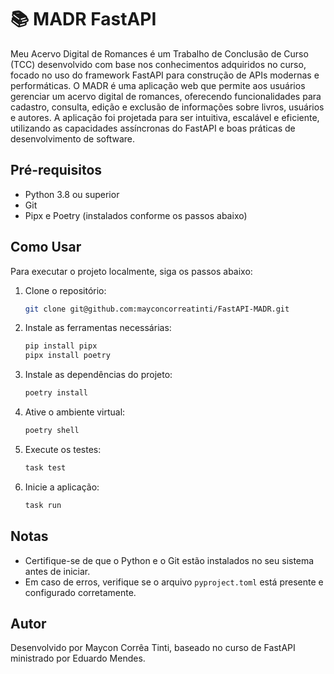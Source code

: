 # 📚 MADR FastAPI 

Meu Acervo Digital de Romances é um Trabalho de Conclusão de Curso (TCC) desenvolvido com base nos conhecimentos adquiridos no curso, focado no uso do framework FastAPI para construção de APIs modernas e performáticas. O MADR é uma aplicação web que permite aos usuários gerenciar um acervo digital de romances, oferecendo funcionalidades para cadastro, consulta, edição e exclusão de informações sobre livros, usuários e autores. A aplicação foi projetada para ser intuitiva, escalável e eficiente, utilizando as capacidades assíncronas do FastAPI e boas práticas de desenvolvimento de software.
## Pré-requisitos

- Python 3.8 ou superior
- Git
- Pipx e Poetry (instalados conforme os passos abaixo)

## Como Usar

Para executar o projeto localmente, siga os passos abaixo:

1. Clone o repositório:

   ```bash
   git clone git@github.com:mayconcorreatinti/FastAPI-MADR.git
   ```

2. Instale as ferramentas necessárias:

   ```bash
   pip install pipx
   pipx install poetry
   ```

3. Instale as dependências do projeto:

   ```bash
   poetry install
   ```

4. Ative o ambiente virtual:

   ```bash
   poetry shell
   ```

5. Execute os testes:

   ```bash
   task test
   ```

6. Inicie a aplicação:

   ```bash
   task run
   ```

## Notas

- Certifique-se de que o Python e o Git estão instalados no seu sistema antes de iniciar.
- Em caso de erros, verifique se o arquivo `pyproject.toml` está presente e configurado corretamente.


## Autor

Desenvolvido por Maycon Corrêa Tinti, baseado no curso de FastAPI ministrado por Eduardo Mendes.
